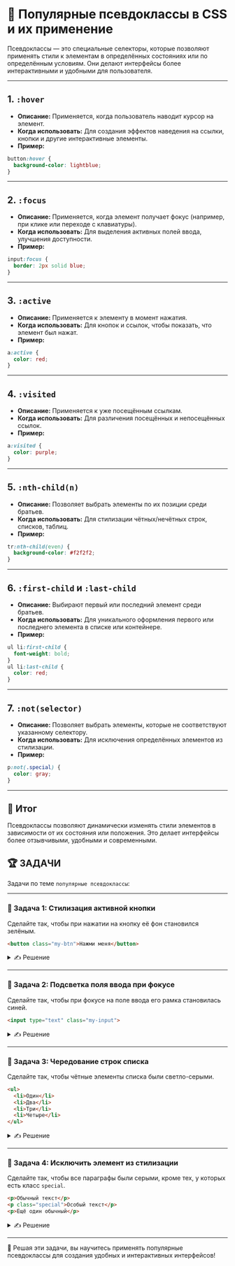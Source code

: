# 📌 Популярные псевдоклассы в CSS и их применение

Псевдоклассы — это специальные селекторы, которые позволяют применять стили к элементам в определённых состояниях или по определённым условиям. Они делают интерфейсы более интерактивными и удобными для пользователя.

---

## 1. `:hover`
- **Описание:** Применяется, когда пользователь наводит курсор на элемент.
- **Когда использовать:** Для создания эффектов наведения на ссылки, кнопки и другие интерактивные элементы.
- **Пример:**
```css
button:hover {
  background-color: lightblue;
}
```

---

## 2. `:focus`
- **Описание:** Применяется, когда элемент получает фокус (например, при клике или переходе с клавиатуры).
- **Когда использовать:** Для выделения активных полей ввода, улучшения доступности.
- **Пример:**
```css
input:focus {
  border: 2px solid blue;
}
```

---

## 3. `:active`
- **Описание:** Применяется к элементу в момент нажатия.
- **Когда использовать:** Для кнопок и ссылок, чтобы показать, что элемент был нажат.
- **Пример:**
```css
a:active {
  color: red;
}
```

---

## 4. `:visited`
- **Описание:** Применяется к уже посещённым ссылкам.
- **Когда использовать:** Для различения посещённых и непосещённых ссылок.
- **Пример:**
```css
a:visited {
  color: purple;
}
```

---

## 5. `:nth-child(n)`
- **Описание:** Позволяет выбрать элементы по их позиции среди братьев.
- **Когда использовать:** Для стилизации чётных/нечётных строк, списков, таблиц.
- **Пример:**
```css
tr:nth-child(even) {
  background-color: #f2f2f2;
}
```

---

## 6. `:first-child` и `:last-child`
- **Описание:** Выбирают первый или последний элемент среди братьев.
- **Когда использовать:** Для уникального оформления первого или последнего элемента в списке или контейнере.
- **Пример:**
```css
ul li:first-child {
  font-weight: bold;
}
ul li:last-child {
  color: red;
}
```

---

## 7. `:not(selector)`
- **Описание:** Позволяет выбрать элементы, которые не соответствуют указанному селектору.
- **Когда использовать:** Для исключения определённых элементов из стилизации.
- **Пример:**
```css
p:not(.special) {
  color: gray;
}
```

---

## 🎯 Итог

Псевдоклассы позволяют динамически изменять стили элементов в зависимости от их состояния или положения. Это делает интерфейсы более отзывчивыми, удобными и современными.

## 🏆 ЗАДАЧИ

Задачи по теме `популярные псевдоклассы`:

---

### 📌 Задача 1: Стилизация активной кнопки
Сделайте так, чтобы при нажатии на кнопку её фон становился зелёным.

```html
<button class="my-btn">Нажми меня</button>
```
<details>
<summary>✍ Решение</summary>

```css
.my-btn:active {
  background: green;
}
```

</details>

---

### 📌 Задача 2: Подсветка поля ввода при фокусе
Сделайте так, чтобы при фокусе на поле ввода его рамка становилась синей.

```html
<input type="text" class="my-input">
```
<details>
<summary>✍ Решение</summary>

```css
.my-input:focus {
  border: 2px solid blue;
}
```

</details>

---

### 📌 Задача 3: Чередование строк списка
Сделайте так, чтобы чётные элементы списка были светло-серыми.

```html
<ul>
  <li>Один</li>
  <li>Два</li>
  <li>Три</li>
  <li>Четыре</li>
</ul>
```
<details>
<summary>✍ Решение</summary>

```css
li:nth-child(even) {
  background: #f0f0f0;
}
```

</details>

---

### 📌 Задача 4: Исключить элемент из стилизации
Сделайте так, чтобы все параграфы были серыми, кроме тех, у которых есть класс `special`.

```html
<p>Обычный текст</p>
<p class="special">Особый текст</p>
<p>Ещё один обычный</p>
```
<details>
<summary>✍ Решение</summary>

```css
p:not(.special) {
  color: gray;
}
```

</details>

---

🎉 Решая эти задачи, вы научитесь применять популярные псевдоклассы для создания удобных и интерактивных интерфейсов! 
